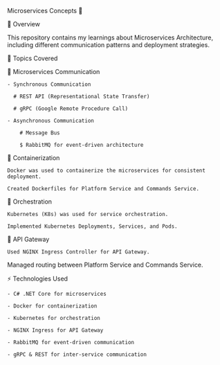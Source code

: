 Microservices Concepts 🚀

📌 Overview

This repository contains my learnings about Microservices Architecture, including different communication patterns and deployment strategies.

📖 Topics Covered

🔹 Microservices Communication

    - Synchronous Communication

      # REST API (Representational State Transfer)
      
      # gRPC (Google Remote Procedure Call)

    - Asynchronous Communication

        # Message Bus
        
        $ RabbitMQ for event-driven architecture

🔹 Containerization

    Docker was used to containerize the microservices for consistent deployment.

    Created Dockerfiles for Platform Service and Commands Service.

🔹 Orchestration

    Kubernetes (K8s) was used for service orchestration.

    Implemented Kubernetes Deployments, Services, and Pods.

🔹 API Gateway

    Used NGINX Ingress Controller for API Gateway.

Managed routing between Platform Service and Commands Service.

⚡ Technologies Used

    - C# .NET Core for microservices
    
    - Docker for containerization
    
    - Kubernetes for orchestration
    
    - NGINX Ingress for API Gateway
    
    - RabbitMQ for event-driven communication
    
    - gRPC & REST for inter-service communication
